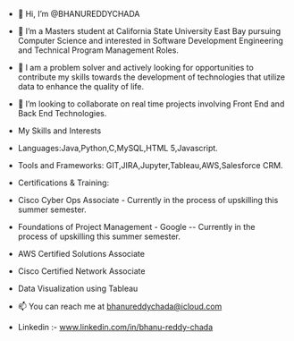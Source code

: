 - 👋 Hi, I’m @BHANUREDDYCHADA
- 👀 I’m a Masters student at California State University East Bay pursuing Computer Science and interested in Software Development Engineering and Technical Program Management Roles.
- 🌱 I am a problem solver and actively looking for opportunities to contribute my skills towards the development of technologies that utilize data to enhance the quality of life.
- 💞️ I’m looking to collaborate on real time projects involving Front End and Back End Technologies.

- My Skills and Interests
- Languages:Java,Python,C,MySQL,HTML 5,Javascript.
- Tools and Frameworks: GIT,JIRA,Jupyter,Tableau,AWS,Salesforce CRM.

- Certifications & Training:
- Cisco Cyber Ops Associate - Currently in the process of upskilling this summer semester.
- Foundations of Project Management - Google -- Currently in the process of upskilling this summer semester.
- AWS Certified Solutions Associate
- Cisco Certified Network Associate
- Data Visualization using Tableau

- 📫 You can reach me at bhanureddychada@icloud.com
- Linkedin :- www.linkedin.com/in/bhanu-reddy-chada

<!---
BHANUREDDYCHADA/BHANUREDDYCHADA is a ✨ special ✨ repository because its `README.md` (this file) appears on your GitHub profile.
You can click the Preview link to take a look at your changes.
--->
